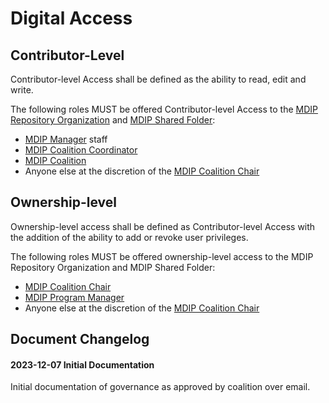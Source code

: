 # Digital Access

## Contributor-Level

Contributor-level Access shall be defined as the ability to read, edit and write.

The following roles MUST be offered Contributor-level Access to the [MDIP Repository Organization](../definitions.md#mdip_repository_organization) and [MDIP Shared Folder](../definitions.md#mdip_shared_folder):

- [MDIP Manager](../governance.md/#mdip-manager) staff
- [MDIP Coalition Coordinator](../governance.md/#mdip-coalition-coordinator)
- [MDIP Coalition](../governance.md/#mdip-coalition)
- Anyone else at the discretion of the [MDIP Coalition Chair](../governance.md/#mdip-coalition-chair)

## Ownership-level

Ownership-level access shall be defined as Contributor-level Access with the addition of the ability to add or revoke user privileges.

The following roles MUST be offered ownership-level access to the MDIP Repository Organization and MDIP Shared Folder:

- [MDIP Coalition Chair](../governance.md/#mdip-coalition-chair)
- [MDIP Program Manager](../governance.md/#mdip-program-manager)
- Anyone else at the discretion of the [MDIP Coalition Chair](../governance.md/#mdip-coalition-chair)

## Document Changelog

#### 2023-12-07 Initial Documentation

Initial documentation of governance as approved by coalition over email.
